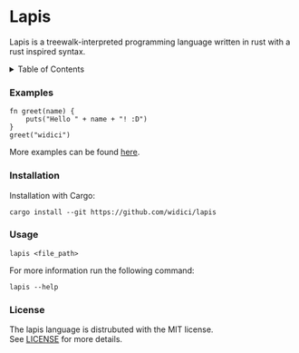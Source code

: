 # Lapis
Lapis is a treewalk-interpreted programming language written in rust with a rust inspired syntax.

<details>
<summary>Table of Contents</summary>

1. [Examples](#examples)
1. [Installation](#installation)
1. [License](#license)

</details>

### Examples
```
fn greet(name) {
    puts("Hello " + name + "! :D")
}
greet("widici")
```
More examples can be found [here](./examples).

### Installation
Installation with Cargo:
```
cargo install --git https://github.com/widici/lapis
```

### Usage
```
lapis <file_path>
```
For more information run the following command:
```
lapis --help
```

### License
The lapis language is distrubuted with the MIT license.<br />
See [LICENSE](LICENSE) for more details.